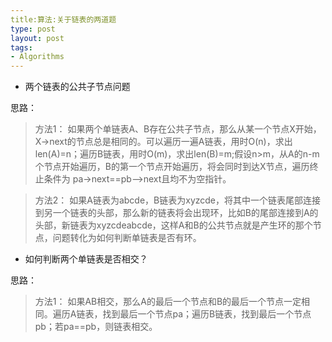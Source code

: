 ```yaml
--- 
title:算法:关于链表的两道题
type: post
layout: post
tags: 
- Algorithms
---
```



 -  两个链表的公共子节点问题

思路： 
>方法1：
如果两个单链表A、B存在公共子节点，那么从某一个节点X开始，X->next的节点总是相同的。可以遍历一遍A链表，用时O(n)，求出len(A)=n；遍历B链表，用时O(m)，求出len(B)=m;假设n>m，从A的n-m个节点开始遍历，B的第一个节点开始遍历，将会同时到达X节点，遍历终止条件为 pa->next==pb-->next且均不为空指针。

>方法2：
如果A链表为abcde，B链表为xyzcde，将其中一个链表尾部连接到另一个链表的头部，那么新的链表将会出现环，比如B的尾部连接到A的头部，新链表为xyzcdeabcde，这样A和B的公共节点就是产生环的那个节点，问题转化为如何判断单链表是否有环。

 - 如何判断两个单链表是否相交？

思路：
>方法1： 如果AB相交，那么A的最后一个节点和B的最后一个节点一定相同。遍历A链表，找到最后一个节点pa；遍历B链表，找到最后一个节点pb；若pa==pb，则链表相交。
